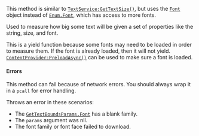 This method is similar to [`TextService:GetTextSize()`](https://create.roblox.com/docs/reference/engine/classes/TextService#GetTextSize), but uses the
[`Font`](https://create.roblox.com/docs/reference/engine/datatypes/Font) object instead of [`Enum.Font`](https://create.roblox.com/docs/reference/engine/enums/Font), which has access to more
fonts.

Used to measure how big some text will be given a set of properties like
the string, size, and font.

This is a yield function because some fonts may need to be loaded in order
to measure them. If the font is already loaded, then it will not yield.
[`ContentProvider:PreloadAsync()`](https://create.roblox.com/docs/reference/engine/classes/ContentProvider#PreloadAsync) can be used to make sure a font is
loaded.
#### Errors

This method can fail because of network errors. You should always wrap it
in a `pcall` for error handling.

Throws an error in these scenarios:

- The [`GetTextBoundsParams.Font`](https://create.roblox.com/docs/reference/engine/classes/GetTextBoundsParams#Font) has a blank family.
- The `params` argument was nil.
- The font family or font face failed to download.
